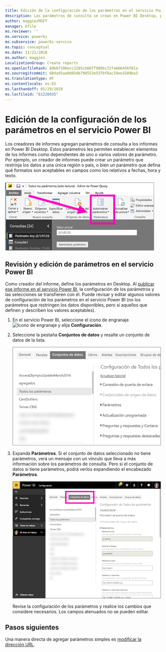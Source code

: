 ```yaml
---
title: Edición de la configuración de los parámetros en el servicio Power BI
description: Los parámetros de consulta se crean en Power BI Desktop, pero se pueden revisar y actualizar en el servicio Power BI.
author: maggiesMSFT
manager: kfile
ms.reviewer: ''
ms.service: powerbi
ms.subservice: powerbi-service
ms.topic: conceptual
ms.date: 11/21/2018
ms.author: maggies
LocalizationGroup: Create reports
ms.openlocfilehash: 8db6f106ecc2285cb66ff980bc72fa666456f81a
ms.sourcegitcommit: 60dad5aa0d85db790553e537bf8ac34ee3289ba3
ms.translationtype: HT
ms.contentlocale: es-ES
ms.lasthandoff: 05/29/2019
ms.locfileid: "61226035"
---
```

# <a name="edit-parameter-settings-in-the-power-bi-service"></a>Edición de la configuración de los parámetros en el servicio Power BI
Los creadores de informes agregan parámetros de consulta a los informes en Power BI Desktop. Estos parámetros les permiten establecer elementos de los informes como dependientes de uno o varios *valores* de parámetro. Por ejemplo, un creador de informes puede crear un parámetro que restrinja los datos a una única región o país, o bien un parámetro que defina qué formatos son aceptables en campos como los relativos a fechas, hora y texto.

![Pestaña Inicio con la opción Administrar parámetros en Desktop](media/service-parameters/power-bi-manage-parameters.png)

## <a name="review-and-edit-parameters-in-power-bi-service"></a>Revisión y edición de parámetros en el servicio Power BI

Como creador del informe, define los parámetros en Desktop. Al [publicar ese informe en el servicio Power BI](desktop-upload-desktop-files.md), la configuración de los parámetros y las selecciones se transfieren con él. Puede revisar y editar algunos valores de configuración de los parámetros en el servicio Power BI (no los parámetros que restringen los datos disponibles, pero sí aquellos que definen y describen los valores aceptables).

1. En el servicio Power BI, seleccione el icono de engranaje ![Icono de engranaje](media/service-parameters/power-bi-cog.png) y elija **Configuración**.

2. Seleccione la pestaña **Conjuntos de datos** y resalte un conjunto de datos de la lista. 
    
    ![Ventana Configuración con la pestaña Conjuntos de datos seleccionada](media/service-parameters/power-bi-select-dataset2.png)

3. Expanda **Parámetros**.  Si el conjunto de datos seleccionado no tiene parámetros, verá un mensaje con un vínculo que lleva a más información sobre los parámetros de consulta. Pero si el conjunto de datos sí tiene parámetros, podrá verlos expandiendo el encabezado **Parámetros**. 

    ![Ventana Configuración con Parámetros expandido](media/service-parameters/power-bi-settings.png)

    Revise la configuración de los parámetros y realice los cambios que considere necesarios. Los campos atenuados no se pueden editar. 


## <a name="next-steps"></a>Pasos siguientes
Una manera directa de agregar parámetros simples es [modificar la dirección URL](service-url-filters.md).